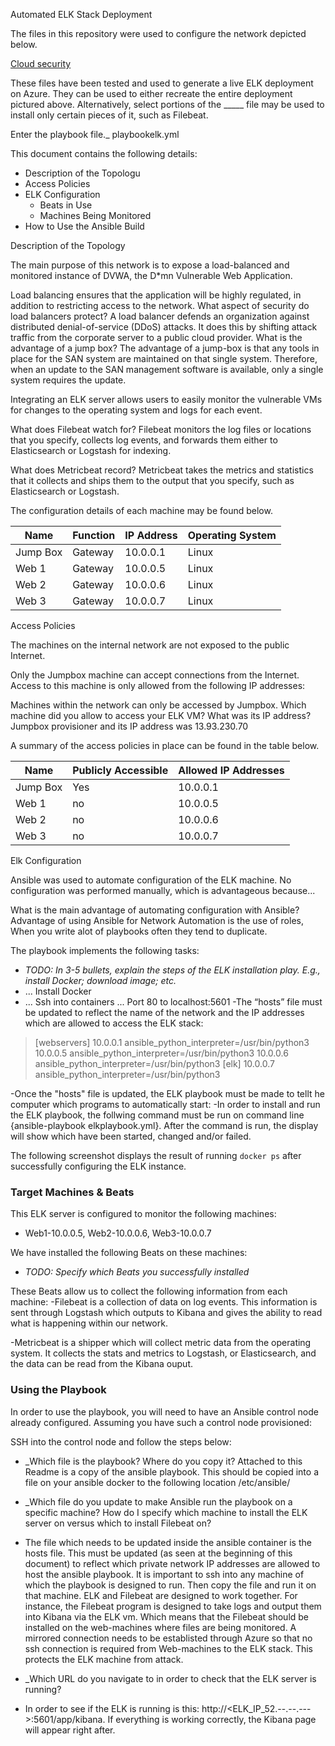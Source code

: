 Automated ELK Stack Deployment

The files in this repository were used to configure the network depicted below.

[Cloud security](Images/diagram_filename.png)

These files have been tested and used to generate a live ELK deployment on Azure. They can be used to either recreate the entire deployment pictured above. Alternatively, select portions of the _____ file may be used to install only certain pieces of it, such as Filebeat.

  Enter the playbook file._ playbookelk.yml

This document contains the following details:
- Description of the Topologu
- Access Policies
- ELK Configuration
  - Beats in Use
  - Machines Being Monitored
- How to Use the Ansible Build


Description of the Topology

The main purpose of this network is to expose a load-balanced and monitored instance of DVWA, the D*mn Vulnerable Web Application.

Load balancing ensures that the application will be highly regulated, in addition to restricting access to the network.
What aspect of security do load balancers protect? A load balancer defends an organization against distributed denial-of-service (DDoS) attacks. It does this by shifting attack traffic from the corporate server to a public cloud provider. 
What is the advantage of a jump box? 
The advantage of a jump-box is that any tools in place for the SAN system are maintained on that single system. Therefore, when an update to the SAN management software is available, only a single system requires the update.

Integrating an ELK server allows users to easily monitor the vulnerable VMs for changes to the operating system and logs for each event.

What does Filebeat watch for? Filebeat monitors the log files or locations that you specify, collects log events, and forwards them either to Elasticsearch or Logstash for indexing.
 
What does Metricbeat record? Metricbeat takes the metrics and statistics that it collects and ships them to the output that you specify, such as Elasticsearch or Logstash.

The configuration details of each machine may be found below.

| Name     | Function | IP Address | Operating System |
|----------|----------|------------|------------------|
| Jump Box | Gateway  | 10.0.0.1   | Linux            |
| Web 1    | Gateway  | 10.0.0.5   | Linux            |
| Web 2    | Gateway  | 10.0.0.6   | Linux            |
| Web 3    | Gateway  | 10.0.0.7   | Linux            |

Access Policies

The machines on the internal network are not exposed to the public Internet. 

Only the Jumpbox machine can accept connections from the Internet. Access to this machine is only allowed from the following IP addresses:


Machines within the network can only be accessed by Jumpbox.
Which machine did you allow to access your ELK VM? What was its IP address?
Jumpbox provisioner and its IP address was 13.93.230.70

A summary of the access policies in place can be found in the table below.

| Name     | Publicly Accessible | Allowed IP Addresses |
|----------|---------------------|----------------------|
| Jump Box | Yes                 | 10.0.0.1             |
|  Web 1   | no                  | 10.0.0.5             |
|  Web 2   | no                  | 10.0.0.6             |
|  Web 3   | no                  | 10.0.0.7             |

Elk Configuration

Ansible was used to automate configuration of the ELK machine. No configuration was performed manually, which is advantageous because...

What is the main advantage of automating configuration with Ansible? Advantage of using Ansible for Network Automation is the use of roles, When you write alot of playbooks often they tend to duplicate. 

The playbook implements the following tasks:
- _TODO: In 3-5 bullets, explain the steps of the ELK installation play. E.g., install Docker; download image; etc._
- ... Install Docker
- ... Ssh into containers
... Port 80 to localhost:5601
-The “hosts” file must be updated to reflect the name of the network and the IP addresses which are allowed to access the ELK stack:

>[webservers] 
>10.0.0.1 ansible_python_interpreter=/usr/bin/python3 
>10.0.0.5 ansible_python_interpreter=/usr/bin/python3 
>10.0.0.6 ansible_python_interpreter=/usr/bin/python3
>[elk] 
>10.0.0.7 ansible_python_interpreter=/usr/bin/python3

-Once the "hosts" file is updated, the ELK playbook must be made to tellt he computer which programs to automatically start: -In order to install and run the ELK playbook, the follwing command must be run on command line {ansible-playbook elkplaybook.yml}. After the command is run, the display will show which have been started, changed and/or failed.


The following screenshot displays the result of running `docker ps` after successfully configuring the ELK instance.


### Target Machines & Beats
This ELK server is configured to monitor the following machines:
- Web1-10.0.0.5, Web2-10.0.0.6, Web3-10.0.0.7

We have installed the following Beats on these machines:
- _TODO: Specify which Beats you successfully installed_

These Beats allow us to collect the following information from each machine:
-Filebeat is a collection of data on log events. This information is sent through Logstash which outputs to Kibana and gives the ability to read what is happening within our network.

-Metricbeat is a shipper which will collect metric data from the operating system. It collects the stats and metrics to Logstash, or Elasticsearch, and the data can be read from the Kibana ouput.

### Using the Playbook
In order to use the playbook, you will need to have an Ansible control node already configured. Assuming you have such a control node provisioned: 

SSH into the control node and follow the steps below:

- _Which file is the playbook? Where do you copy it? Attached to this Readme is a copy of the ansible playbook. This should be copied into a file on your ansible docker to the following location /etc/ansible/<file>

- _Which file do you update to make Ansible run the playbook on a specific machine? How do I specify which machine to install the ELK server on versus which to install Filebeat on? 

- The file which needs to be updated inside the ansible container is the hosts file. This must be updated (as seen at the beginning of this document) to reflect which private network IP addresses are allowed to host the ansible playbook. It is important to ssh into any machine of which the playbook is designed to run. Then copy the file and run it on that machine. ELK and Filebeat are designed to work together. For instance, the Filebeat program is designed to take logs and output them into Kibana via the ELK vm. Which means that the Filebeat should be installed on the web-machines where files are being monitored. A mirrored connection needs to be establisted through Azure so that no ssh connection is required from Web-machines to the ELK stack. This protects the ELK machine from attack. 

- _Which URL do you navigate to in order to check that the ELK server is running?
- In order to see if the ELK is running is this: http://<ELK_IP_52.--.--.--->:5601/app/kibana. If everything is working correctly, the Kibana page will appear right after. 



